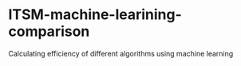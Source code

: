 # ITSM-machine-learining-comparison
Calculating efficiency of different algorithms using machine learning 
